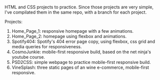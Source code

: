 HTML and CSS projects to practice. Since those projects are very simple, I've compilated them in the same repo, with a branch for each project.

Projects:
1. Home_Page_1: responsive homepage with a few animations.
2. Home_Page_2: homepage using flexbox and animations.
3. Spotify404: Spotify's 404 error page copy, using flexbox, css grid and media queries for responsiveness.
4. CosmoJunkie: mobile-first responsive build, based on the net ninja's youtube course.
5. PSD2CSS: simple webpage to practice mobile-first responsive build.
6. VineSplash: three static pages of an wine e-commerce, mobile-first responsive.
